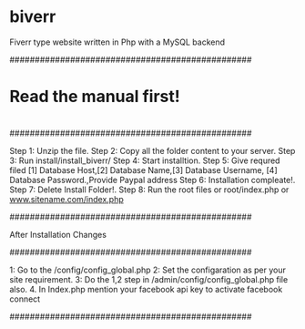 biverr
======

Fiverr type website written in Php with a MySQL backend

################################################
#       Read the manual first!
#
################################################

Step 1: Unzip the file.
Step 2: Copy all the folder content to your server.
Step 3: Run install/install_biverr/
Step 4: Start installtion.
Step 5: Give requred  filed  [1] Database Host,[2] Database Name,[3] Database Username, [4] Database Password.,Provide Paypal address
Step 6: Installation compleate!.
Step 7: Delete Install Folder!.
Step 8: Run the root files or root/index.php or www.sitename.com/index.php


################################################

After Installation Changes

################################################

1: Go to the /config/config_global.php
2: Set the configaration as per your site requirement.
3: Do the 1,2 step in /admin/config/config_global.php file also.
4. In Index.php mention your facebook api key to activate facebook connect

################################################
